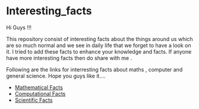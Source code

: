 # Interesting_facts
Hi Guys !!!

This repository consist of interesting facts about the things around us which  are so much normal and we see in daily life that we forget to have a look on it. I tried to add these facts to enhance your knowledge and facts. If anyone have more interesting facts then do share with me .

Following are the links for interresting facts about maths , computer and general science. Hope you guys like it....

* [Mathematical Facts](https://github.com/shivani-tomar/Interesting_facts/blob/master/Mathematical_facts/facts.md)
* [Computational Facts](https://github.com/shivani-tomar/Interesting_facts/blob/master/Computers_facts/facts.md)
* [Scientific Facts](https://github.com/shivani-tomar/Interesting_facts/blob/master/Scientific_facts/facts.md)
